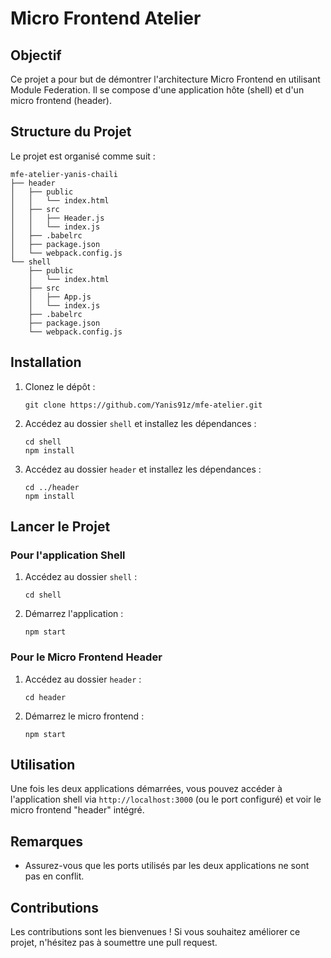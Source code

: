 # Micro Frontend Atelier

## Objectif
Ce projet a pour but de démontrer l'architecture Micro Frontend en utilisant Module Federation. Il se compose d'une application hôte (shell) et d'un micro frontend (header).

## Structure du Projet
Le projet est organisé comme suit :

```
mfe-atelier-yanis-chaili
├── header
│   ├── public
│   │   └── index.html
│   ├── src
│   │   ├── Header.js
│   │   └── index.js
│   ├── .babelrc
│   ├── package.json
│   └── webpack.config.js
└── shell
    ├── public
    │   └── index.html
    ├── src
    │   ├── App.js
    │   └── index.js
    ├── .babelrc
    ├── package.json
    └── webpack.config.js
```

## Installation

1. Clonez le dépôt :
   ```
   git clone https://github.com/Yanis91z/mfe-atelier.git
   ```

2. Accédez au dossier `shell` et installez les dépendances :
   ```
   cd shell
   npm install
   ```

3. Accédez au dossier `header` et installez les dépendances :
   ```
   cd ../header
   npm install
   ```

## Lancer le Projet

### Pour l'application Shell

1. Accédez au dossier `shell` :
   ```
   cd shell
   ```

2. Démarrez l'application :
   ```
   npm start
   ```

### Pour le Micro Frontend Header

1. Accédez au dossier `header` :
   ```
   cd header
   ```

2. Démarrez le micro frontend :
   ```
   npm start
   ```

## Utilisation
Une fois les deux applications démarrées, vous pouvez accéder à l'application shell via `http://localhost:3000` (ou le port configuré) et voir le micro frontend "header" intégré.

## Remarques
- Assurez-vous que les ports utilisés par les deux applications ne sont pas en conflit.

## Contributions
Les contributions sont les bienvenues ! Si vous souhaitez améliorer ce projet, n'hésitez pas à soumettre une pull request.
